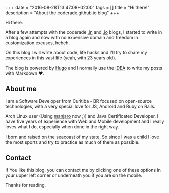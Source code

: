 +++
date = "2016-08-28T13:47:08+02:00"
tags = []
title = "Hi there!"
description = "About the coderade.github.io blog" 
+++

Hi there.

After a few attempts with the coderade [.in](http://coderade.in) and [.io](http://coderade.io) blogs, 
I started to write in a blog again and now with no expensive domain and freedom in customization 
excuses, heheh.

On this blog I will write about code, life hacks and I'll try to share my experiences in this vast life (yeah, with 23 years old).

The blog is powered by [Hugo](http://gohugo.io) and I normally use the [IDEA](https://www.jetbrains.com/idea/) to write 
my posts with Markdown ❤️.


## About me

I am a Software Developer from Curitiba - BR focused on open-source technologies, with a very special love for JS, Android
and Ruby on Rails.

Arch Linux user (Using [manjaro](https://manjaro.org/) now ;)) and Java Certificated Developer, I have five years of experience 
with Web and Mobile development and I really loves what I do, especially when done in the right way.

I born and raised on the seacoast of my state, So since I was a child I love the most sports and try to practice as much 
of them as possible.

## Contact

If You like this blog, you can contact me by clicking one of these options in your upper left corner or underneath you 
if you are on the mobile.

    
Thanks for reading. 



